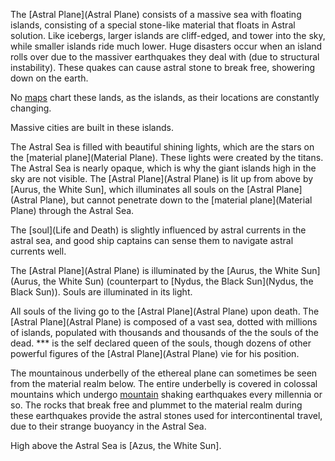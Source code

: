 The [Astral Plane](Astral Plane) consists of a massive sea with floating islands, consisting of a special stone-like material that floats in Astral solution. Like icebergs, larger islands are cliff-edged, and tower into the sky, while smaller islands ride much lower. Huge disasters occur when an island rolls over due to the massiver earthquakes they deal with (due to structural instability). These quakes can cause astral stone to break free, showering down on the earth. 

No [maps](Maps) chart these lands, as the islands, as their locations are constantly changing.

Massive cities are built in these islands. 

The Astral Sea is filled with beautiful shining lights, which are the stars on the [material plane](Material Plane). These lights were created by the titans. The Astral Sea is nearly opaque, which is why the giant islands high in the sky are not visible. The [Astral Plane](Astral Plane) is lit up from above by [Aurus, the White Sun], which illuminates all souls on the [Astral Plane](Astral Plane), but cannot penetrate down to the [material plane](Material Plane) through the Astral Sea.

The [soul](Life and Death) is slightly influenced by astral currents in the astral sea, and good ship captains can sense them to navigate astral currents well.

The [Astral Plane](Astral Plane) is illuminated by the [Aurus, the White Sun](Aurus, the White Sun) (counterpart to [Nydus, the Black Sun](Nydus, the Black Sun)). Souls are illuminated in its light.

All souls of the living go to the [Astral Plane](Astral Plane) upon death. The [Astral Plane](Astral Plane) is composed of a vast sea, dotted with millions of islands, populated with thousands and thousands of the the souls of the dead. *** is the self declared queen of the souls, though dozens of other powerful figures of the [Astral Plane](Astral Plane) vie for his position.

The mountainous underbelly of the ethereal plane can sometimes be seen from the material realm below. The entire underbelly is covered in colossal mountains which undergo [mountain](Mountains) shaking earthquakes every millennia or so. The rocks that break free and plummet to the material realm during these earthquakes provide the astral stones used for intercontinental travel, due to their strange buoyancy in the Astral Sea. 


High above the Astral Sea is [Azus, the White Sun]. 